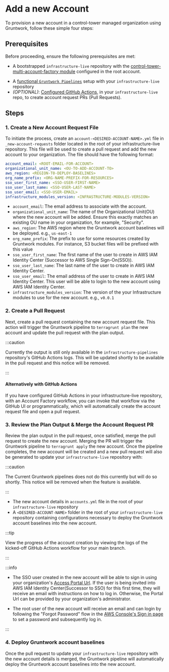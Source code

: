 # Add a new Account

To provision a new account in a control-tower managed organization using Gruntwork, follow these simple four steps:

## Prerequisites

Before proceeding, ensure the following prerequisites are met:

- A bootstrapped `infrastructure-live` repository with the [control-tower-multi-account-factory module](https://GitHub.com/gruntwork-io/terraform-aws-control-tower/tree/main/modules/landingzone/control-tower-multi-account-factory) configured in the root account.
<!-- Repo must include the multi-account factory module configured in the root account -->
- A [functional `Gruntwork Pipelines`](https://LINK-TO-VALID-DOC) setup with your `infrastructure-live` repository
- *(OPTIONAL)*: [Configured GitHub Actions](https://LINK-TO-VALID-DOC), in your `infrastructure-live` repo, to create account request PRs (Pull Requests).

## Steps

### 1. Create a New Account Request File

To initiate the process, create an `account-<DESIRED-ACCOUNT-NAME>.yml` file in `_new-account-requests` folder located in the root of your infrastructure-live repository. This file will be used to create a pull request and add the new account to your organization. The file should have the following format:

  ```yaml account-<DESIRED-ACCOUNT-NAME>.yml
  account_email: <ROOT-EMAIL-FOR-ACCOUNT>
  organizational_unit_name: <OU-TO-ADD-ACCOUNT-TO>
  aws_region: <REGION-T0-DEPLOY-BASELINES>
  org_name_prefix: <ORG-NAME-PREFIX-FOR-RESOURCES>
  sso_user_first_name: <SSO-USER-FIRST-NAME>
  sso_user_last_name: <SSO-USER-LAST-NAME>
  sso_user_email: <SSO-USER-EMAIL>
  infrastructure_modules_version: <INFRASTRUCTURE-MODULES-VERSION>
  ```

  - `account_email`: The email address to associate with the account.
  - `organizational_unit_name`: The name of the Organizational Unit(OU) where the new account will be added. Ensure this exactly matches an existing OU name in your organization, for example, "Security".
  - `aws_region`: The AWS region where the Gruntwork account baselines will be deployed. e.g., `us-east-1`
  - `org_name_prefix`: The prefix to use for some resources created by Gruntwork modules. For instance, S3 bucket files will be prefixed with this value
  - `sso_user_first_name`: The first name of the user to create in AWS IAM Identity Center (Successor to AWS Single Sign-On(SSO)).
  - `sso_user_last_name`: The last name of the user to create in AWS IAM Identity Center.
  - `sso_user_email`: The email address of the user to create in AWS IAM Identity Center. This user will be able to login to the new account using AWS IAM Identity Center.
  - `infrastructure_modules_version`: The version of the your Infrastructure modules to use for the new account. e.g., `v0.0.1`

### 2. Create a Pull Request

Next, create a pull request containing the new account request file. This action will trigger the Gruntwork pipeline to `terragrunt plan` the new account and update the pull request with the plan output.

:::caution

Currently the output is still only available in the `infrastructure-pipelines` repository's GitHub Actions logs.  This will be updated shortly to be available in the pull request and this notice will be removed.

:::

  #### Alternatively with GitHub Actions

  If you have configured GitHub Actions in your infrastructure-live repository, with an Account Factory workflow, you can invoke that workflow via the GitHub UI or programmatically, which will automatically create the account request file and open a pull request.

### 3. Review the Plan Output & Merge the Account Request PR

Review the plan output in the pull request, once satisfied, merge the pull request to create the new account. Merging the PR will trigger the Gruntwork pipeline to `terragrunt apply` the new account. Once the pipeline completes, the new account will be created and a new pull request will also be generated to update your `infrastructure-live` repository with:

:::caution

The Current Gruntwork pipelines does not do this currently but will do so shortly.  This notice will be removed when the feature is available.

:::

- The new account details in `accounts.yml` file in the root of your `infrastructure-live` repository
- A `<DESIRED-ACCOUNT-NAME>` folder in the root of your `infrastructure-live` repository containing configurations necessary to deploy the Gruntwork account baselines into the new account.

:::tip

View the progress of the account creation by viewing the logs of the kicked-off GitHub Actions workflow for your main branch.

:::

:::info

- The SSO user created in the new account will be able to sign in using your organization's [Access Portal Url](https://docs.aws.amazon.com/signin/latest/userguide/sign-in-urls-defined.html#access-portal-url). If the user is being invited into AWS IAM Identity Center(Successor to SSO) for this first time, they will receive an email with instructions on how to log in. Otherwise, the Portal Url can be provided by your organization's administrator.

- The root user of the new account will receive an email and can login by following the "Forgot Password" flow in the [AWS Console's Sign in page](https://console.aws.amazon.com/) to set a password and subsequently log in.
<!-- https://docs.aws.amazon.com/controltower/latest/userguide/root-login.html -->

:::


### 4. Deploy Gruntwork account baselines

Once the pull request to update your `infrastructure-live` repository with the new account details is merged, the Gruntwork pipeline will automatically deploy the Gruntwork account baselines into the new account.

